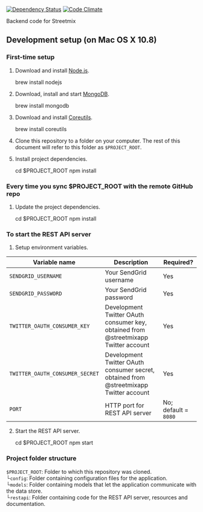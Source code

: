 [![Dependency Status](https://david-dm.org/codeforamerica/streetmix-be.svg)](https://david-dm.org/codeforamerica/streetmix-be)
[![Code Climate](https://codeclimate.com/github/codeforamerica/streetmix-be.png)](https://codeclimate.com/github/codeforamerica/streetmix-be)

Backend code for Streetmix

## Development setup (on Mac OS X 10.8)

### First-time setup

1) Download and install [Node.js](http://nodejs.org/).

    brew install nodejs

2) Download, install and start [MongoDB](http://www.mongodb.org/).

    brew install mongodb

3) Download and install [Coreutils](http://www.gnu.org/software/coreutils/).

    brew install coreutils

4) Clone this repository to a folder on your computer. The rest of this document will refer to this folder as `$PROJECT_ROOT`.

5) Install project dependencies.

    cd $PROJECT_ROOT
    npm install

### Every time you sync $PROJECT_ROOT with the remote GitHub repo

1) Update the project dependencies.

    cd $PROJECT_ROOT
    npm install

### To start the REST API server

1) Setup environment variables.

| Variable name                   | Description                                                                            | Required?            |
| ------------------------------- | -------------------------------------------------------------------------------------- | -------------------- |
| `SENDGRID_USERNAME`             | Your SendGrid username                                                                 | Yes                  |
| `SENDGRID_PASSWORD`             | Your SendGrid password                                                                 | Yes                  |
| `TWITTER_OAUTH_CONSUMER_KEY`    | Development Twitter OAuth consumer key, obtained from @streetmixapp Twitter account    | Yes                  |
| `TWITTER_OAUTH_CONSUMER_SECRET` | Development Twitter OAuth consumer secret, obtained from @streetmixapp Twitter account | Yes                  |
| `PORT`                          | HTTP port for REST API server                                                          | No; default = `8080` | 

2) Start the REST API server.

    cd $PROJECT_ROOT
    npm start

### Project folder structure

`$PROJECT_ROOT`: Folder to which this repository was cloned. <br />
└`config`: Folder containing configuration files for the application. <br />
└`models`: Folder containing models that let the application communicate with the data store. <br />
└`restapi`: Folder containing code for the REST API server, resources and documentation. <br />
